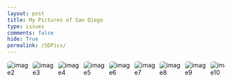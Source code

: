 ```yaml
---
layout: post
title: My Pictures of San Diego
type: issues
comments: false
hide: True
permalink: /SDPics/
---
```


<style>
    .image-gallery {
        display: flex;
        flex-wrap: nowrap;
        overflow-x: auto;
        gap: 10px;
        }

    .image-gallery img {
        max-height: 150px;
        object-fit: cover;
        border-radius: 5px;
    }
</style>


<div class="image-gallery">
  <img src="https://upload.wikimedia.org/wikipedia/commons/thumb/4/41/Flag_of_India.svg/1599px-Flag_of_India.svg.png" alt="image2"> 
  <img src="https://upload.wikimedia.org/wikipedia/commons/thumb/4/41/Flag_of_India.svg/1599px-Flag_of_India.svg.png" alt="image3"> 
  <img src="https://upload.wikimedia.org/wikipedia/commons/thumb/4/41/Flag_of_India.svg/1599px-Flag_of_India.svg.png" alt="image4"> 
  <img src="https://upload.wikimedia.org/wikipedia/commons/thumb/4/41/Flag_of_India.svg/1599px-Flag_of_India.svg.png" alt="image5"> 
  <img src="https://upload.wikimedia.org/wikipedia/commons/thumb/4/41/Flag_of_India.svg/1599px-Flag_of_India.svg.png" alt="image6"> 
  <img src="https://upload.wikimedia.org/wikipedia/commons/thumb/4/41/Flag_of_India.svg/1599px-Flag_of_India.svg.png" alt="image7"> 
  <img src="https://upload.wikimedia.org/wikipedia/commons/thumb/4/41/Flag_of_India.svg/1599px-Flag_of_India.svg.png" alt="image8"> 
  <img src="https://upload.wikimedia.org/wikipedia/commons/thumb/4/41/Flag_of_India.svg/1599px-Flag_of_India.svg.png" alt="image9"> 
  <img src="https://upload.wikimedia.org/wikipedia/commons/thumb/4/41/Flag_of_India.svg/1599px-Flag_of_India.svg.png" alt="image10"> 
  <img src="https://upload.wikimedia.org/wikipedia/commons/thumb/4/41/Flag_of_India.svg/1599px-Flag_of_India.svg.png" alt="image11"> 
  <img src="https://upload.wikimedia.org/wikipedia/commons/thumb/4/41/Flag_of_India.svg/1599px-Flag_of_India.svg.png" alt="image12"> 
  <img src="https://upload.wikimedia.org/wikipedia/commons/thumb/4/41/Flag_of_India.svg/1599px-Flag_of_India.svg.png" alt="image13"> 
</div>

